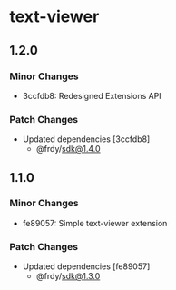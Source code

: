 # text-viewer

## 1.2.0

### Minor Changes

- 3ccfdb8: Redesigned Extensions API

### Patch Changes

- Updated dependencies [3ccfdb8]
  - @frdy/sdk@1.4.0

## 1.1.0

### Minor Changes

- fe89057: Simple text-viewer extension

### Patch Changes

- Updated dependencies [fe89057]
  - @frdy/sdk@1.3.0
